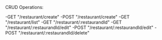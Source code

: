CRUD Operations:


-GET "/restaurant/create"
-POST "/restaurant/create"
-GET "/restaurant/list"
-GET "/restaurant/:restaurandId"
-GET "/restaurant/:restaurandId/edit"
-POST "/restaurant/:restaurandId/edit"
-POST "/restaurant/:restaurandId/delete"